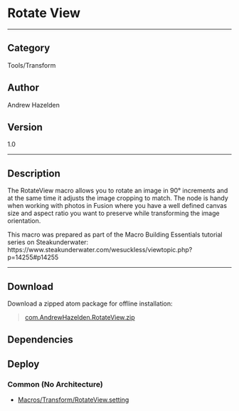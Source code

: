 # Rotate View
___

## Category
Tools/Transform

## Author
Andrew Hazelden

## Version
1.0

___

## Description
<p>The RotateView macro allows you to rotate an image in 90&deg; increments and at the same time it adjusts the image cropping to match. The node is handy when working with photos in Fusion where you have a well defined canvas size and aspect ratio you want to preserve while transforming the image orientation.</p>

<p>This macro was prepared as part of the Macro Building Essentials tutorial series on Steakunderwater:<br>
https://www.steakunderwater.com/wesuckless/viewtopic.php?p=14255#p14255</p>

___

## Download

Download a zipped atom package for offline installation:
> [com.AndrewHazelden.RotateView.zip](https://gitlab.com/WeSuckLess/Reactor/-/archive/master/Reactor-master.zip?path=Atoms/com.AndrewHazelden.RotateView)  

## Dependencies

## Deploy

### Common (No Architecture)

<ul>
<li><a href="https://gitlab.com/WeSuckLess/Reactor/-/blob/master/Atoms/com.AndrewHazelden.RotateView/Macros/Transform/RotateView.setting?ref_type=heads">Macros/Transform/RotateView.setting</a></li>
</ul>

